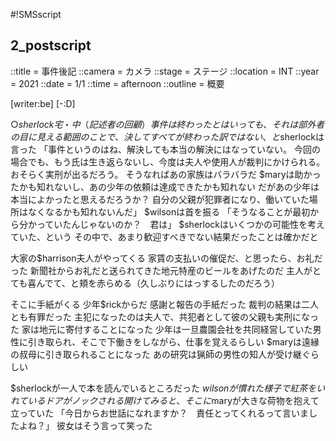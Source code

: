 #!SMSscript

## 2_postscript

::title = 事件後記
::camera = カメラ
::stage = ステージ
::location = INT
::year = 2021
::date = 1/1
::time = afternoon
::outline = 概要

[writer:be]
[-:D]

○$sherlock宅・中
（記述者の回顧）
事件は終わった
とはいっても、それは部外者の目に見える範囲のことで、決してすべてが終わった訳ではない、と$sherlockは言った
「事件というのはね、解決しても本当の解決にはなっていない。
今回の場合でも、もう氏は生き返らないし、今度は夫人や使用人が裁判にかけられる。おそらく実刑が出るだろう。
そうなればあの家族はバラバラだ
$maryは助かったかも知れないし、あの少年の依頼は達成できたかも知れない
だがあの少年は本当によかったと思えるだろうか？
自分の父親が犯罪者になり、働いていた場所はなくなるかも知れないんだ」
$wilsonは首を振る
「そうなることが最初から分かっていたんじゃないのか？　君は」
$sherlockはいくつかの可能性を考えていた、という
その中で、あまり歓迎すべきでない結果だったことは確かだと

大家の$harrison夫人がやってくる
家賃の支払いの催促だ、と思ったら、お礼だった
新聞社からお礼だと送られてきた地元特産のビールをあげたのだ
主人がとても喜んでて、と頬を赤らめる（久しぶりにはっするしたのだろう）

そこに手紙がくる
少年$rickからだ
感謝と報告の手紙だった
裁判の結果は二人とも有罪だった
主犯になったのは夫人で、共犯者として彼の父親も実刑になった
家は地元に寄付することになった
少年は一旦農園会社を共同経営していた男性に引き取られ、そこで下働きをしながら、仕事を覚えるらしい
$maryは遠縁の叔母に引き取られることになった
あの研究は猟師の男性の知人が受け継ぐらしい

$sherlockが一人で本を読んでいるところだった
$wilsonが慣れた様子で紅茶をいれている
ドアがノックされる
開けてみると、そこに$maryが大きな荷物を抱えて立っていた
「今日からお世話になれますか？　責任とってくれるって言いましたよね？」
彼女はそう言って笑った

